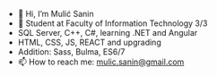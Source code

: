 - 👋 Hi, I’m Mulić Sanin
- 👀 Student at Faculty of Information Technology 3/3
- SQL Server, C++, C#, learning .NET and Angular 
- HTML, CSS, JS, REACT and upgrading
- Addition: Sass, Bulma, ES6/7
- 📫 How to reach me: mulic.sanin@gmail.com  

